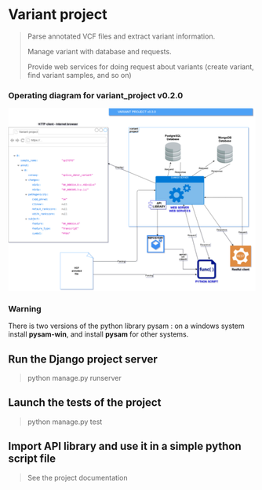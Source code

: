 # Variant project

> Parse annotated VCF files and extract variant information.
>
> Manage variant with database and requests.
>
> Provide web services for doing request about variants (create variant, find variant samples, and so on)

### Operating diagram for variant_project v0.2.0

![Operation diagram for variant_projet v0.3.0](doc/img/operating_diagram_variant_project_v0.3.0.png)

### Warning

There is two versions of the python library pysam : on a windows system install **pysam-win**, and install **pysam** for
other systems.

## Run the Django project server

> python manage.py runserver

## Launch the tests of the project

> python manage.py test

## Import API library and use it in a simple python script file

> See the project documentation
